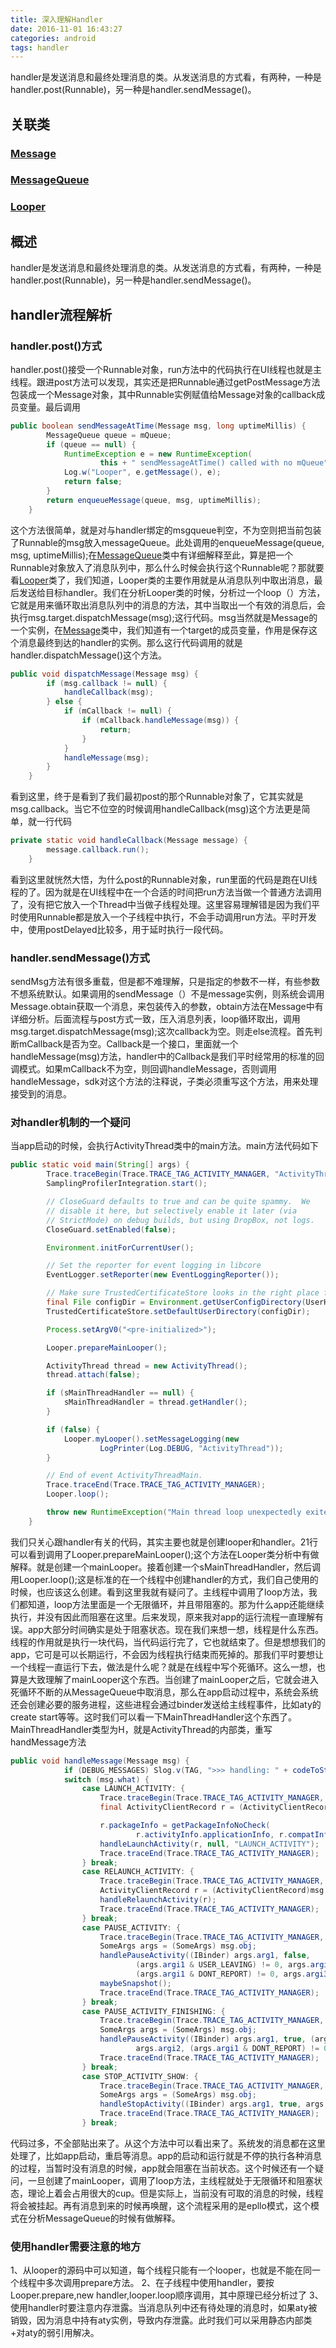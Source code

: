 ```yaml
---
title: 深入理解Handler
date: 2016-11-01 16:43:27
categories: android
tags: handler
---
```

handler是发送消息和最终处理消息的类。从发送消息的方式看，有两种，一种是handler.post(Runnable)，另一种是handler.sendMessage()。
<!-- more -->
## 关联类
### <font color="#47C4EA">[Message](https://geekzw.github.io/2016/11/01/Message/index.html)</font>
### <font color="#47C4EA">[MessageQueue](https://geekzw.github.io/2016/11/01/MessageQueue/index.html)</font>
### <font color="#47C4EA">[Looper](https://geekzw.github.io/2016/11/01/Looper/index.html)</font>

## 概述
handler是发送消息和最终处理消息的类。从发送消息的方式看，有两种，一种是handler.post(Runnable)，另一种是handler.sendMessage()。

## handler流程解析
### handler.post()方式
handler.post()接受一个Runnable对象，run方法中的代码执行在UI线程也就是主线程。跟进post方法可以发现，其实还是把Runnable通过getPostMessage方法包装成一个Message对象，其中Runnable实例赋值给Message对象的callback成员变量。最后调用
```java
public boolean sendMessageAtTime(Message msg, long uptimeMillis) {
        MessageQueue queue = mQueue;
        if (queue == null) {
            RuntimeException e = new RuntimeException(
                    this + " sendMessageAtTime() called with no mQueue");
            Log.w("Looper", e.getMessage(), e);
            return false;
        }
        return enqueueMessage(queue, msg, uptimeMillis);
    }
```
这个方法很简单，就是对与handler绑定的msgqueue判空，不为空则把当前包装了Runnable的msg放入messageQueue。此处调用的enqueueMessage(queue, msg, uptimeMillis);在<font color="#47C4EA">[MessageQueue](https://geekzw.github.io/2016/11/01/MessageQueue/index.html)</font>类中有详细解释至此，算是把一个Runnable对象放入了消息队列中，那么什么时候会执行这个Runnable呢？那就要看<font color="#47C4EA">[Looper](https://geekzw.github.io/2016/11/01/Looper/index.html)</font>类了，我们知道，Looper类的主要作用就是从消息队列中取出消息，最后发送给目标handler。我们在分析Looper类的时候，分析过一个loop（）方法，它就是用来循环取出消息队列中的消息的方法，其中当取出一个有效的消息后，会执行msg.target.dispatchMessage(msg);这行代码。msg当然就是Message的一个实例，在<font color="#47C4EA">[Message](https://geekzw.github.io/2016/11/01/Message/index.html)</font>类中，我们知道有一个target的成员变量，作用是保存这个消息最终到达的handler的实例。那么这行代码调用的就是handler.dispatchMessage()这个方法。
```java
public void dispatchMessage(Message msg) {
        if (msg.callback != null) {
            handleCallback(msg);
        } else {
            if (mCallback != null) {
                if (mCallback.handleMessage(msg)) {
                    return;
                }
            }
            handleMessage(msg);
        }
    }
```
看到这里，终于是看到了我们最初post的那个Runnable对象了，它其实就是msg.callback。当它不位空的时候调用handleCallback(msg)这个方法更是简单，就一行代码
```java
private static void handleCallback(Message message) {
        message.callback.run();
    }
```
看到这里就恍然大悟，为什么post的Runnable对象，run里面的代码是跑在UI线程的了。因为就是在UI线程中在一个合适的时间把run方法当做一个普通方法调用了，没有把它放入一个Thread中当做子线程处理。这里容易理解错是因为我们平时使用Runnable都是放入一个子线程中执行，不会手动调用run方法。平时开发中，使用postDelayed比较多，用于延时执行一段代码。
### handler.sendMessage()方式
sendMsg方法有很多重载，但是都不难理解，只是指定的参数不一样，有些参数不想系统默认。如果调用的sendMessage（）不是message实例，则系统会调用Message.obtain获取一个消息，来包装传入的参数，obtain方法在Message中有详细分析。后面流程与post方式一致，压入消息列表，loop循环取出，调用msg.target.dispatchMessage(msg);这次callback为空。则走else流程。首先判断mCallback是否为空。Callback是一个接口，里面就一个handleMessage(msg)方法，handler中的Callback是我们平时经常用的标准的回调模式。如果mCallback不为空，则回调handleMessage，否则调用handleMessage，sdk对这个方法的注释说，子类必须重写这个方法，用来处理接受到的消息。
### 对handler机制的一个疑问
当app启动的时候，会执行ActivityThread类中的main方法。main方法代码如下
```java
public static void main(String[] args) {
        Trace.traceBegin(Trace.TRACE_TAG_ACTIVITY_MANAGER, "ActivityThreadMain");
        SamplingProfilerIntegration.start();

        // CloseGuard defaults to true and can be quite spammy.  We
        // disable it here, but selectively enable it later (via
        // StrictMode) on debug builds, but using DropBox, not logs.
        CloseGuard.setEnabled(false);

        Environment.initForCurrentUser();

        // Set the reporter for event logging in libcore
        EventLogger.setReporter(new EventLoggingReporter());

        // Make sure TrustedCertificateStore looks in the right place for CA certificates
        final File configDir = Environment.getUserConfigDirectory(UserHandle.myUserId());
        TrustedCertificateStore.setDefaultUserDirectory(configDir);

        Process.setArgV0("<pre-initialized>");

        Looper.prepareMainLooper();

        ActivityThread thread = new ActivityThread();
        thread.attach(false);

        if (sMainThreadHandler == null) {
            sMainThreadHandler = thread.getHandler();
        }

        if (false) {
            Looper.myLooper().setMessageLogging(new
                    LogPrinter(Log.DEBUG, "ActivityThread"));
        }

        // End of event ActivityThreadMain.
        Trace.traceEnd(Trace.TRACE_TAG_ACTIVITY_MANAGER);
        Looper.loop();

        throw new RuntimeException("Main thread loop unexpectedly exited");
    }
```
我们只关心跟handler有关的代码，其实主要也就是创建looper和handler。21行可以看到调用了Looper.prepareMainLooper();这个方法在Looper类分析中有做解释。就是创建一个mainLooper。接着创建一个sMainThreadHandler，然后调用Looper.loop();这是标准的在一个线程中创建handler的方式，我们自己使用的时候，也应该这么创建。看到这里我就有疑问了。主线程中调用了loop方法，我们都知道，loop方法里面是一个无限循环，并且带阻塞的。那为什么app还能继续执行，并没有因此而阻塞在这里。后来发现，原来我对app的运行流程一直理解有误。app大部分时间确实是处于阻塞状态。现在我们来想一想，线程是什么东西。线程的作用就是执行一块代码，当代码运行完了，它也就结束了。但是想想我们的app，它可是可以长期运行，不会因为线程执行结束而死掉的。那我们平时要想让一个线程一直运行下去，做法是什么呢？就是在线程中写个死循环。这么一想，也算是大致理解了mainLooper这个东西。当创建了mainLooper之后，它就会进入死循环不断的从MessageQueue中取消息，那么在app启动过程中，系统会系统还会创建必要的服务进程，这些进程会通过binder发送给主线程事件，比如aty的create start等等。这时我们可以看一下MainThreadHandler这个东西了。MainThreadHandler类型为H，就是ActivityThread的内部类，重写handMessage方法
```java
public void handleMessage(Message msg) {
            if (DEBUG_MESSAGES) Slog.v(TAG, ">>> handling: " + codeToString(msg.what));
            switch (msg.what) {
                case LAUNCH_ACTIVITY: {
                    Trace.traceBegin(Trace.TRACE_TAG_ACTIVITY_MANAGER, "activityStart");
                    final ActivityClientRecord r = (ActivityClientRecord) msg.obj;

                    r.packageInfo = getPackageInfoNoCheck(
                            r.activityInfo.applicationInfo, r.compatInfo);
                    handleLaunchActivity(r, null, "LAUNCH_ACTIVITY");
                    Trace.traceEnd(Trace.TRACE_TAG_ACTIVITY_MANAGER);
                } break;
                case RELAUNCH_ACTIVITY: {
                    Trace.traceBegin(Trace.TRACE_TAG_ACTIVITY_MANAGER, "activityRestart");
                    ActivityClientRecord r = (ActivityClientRecord)msg.obj;
                    handleRelaunchActivity(r);
                    Trace.traceEnd(Trace.TRACE_TAG_ACTIVITY_MANAGER);
                } break;
                case PAUSE_ACTIVITY: {
                    Trace.traceBegin(Trace.TRACE_TAG_ACTIVITY_MANAGER, "activityPause");
                    SomeArgs args = (SomeArgs) msg.obj;
                    handlePauseActivity((IBinder) args.arg1, false,
                            (args.argi1 & USER_LEAVING) != 0, args.argi2,
                            (args.argi1 & DONT_REPORT) != 0, args.argi3);
                    maybeSnapshot();
                    Trace.traceEnd(Trace.TRACE_TAG_ACTIVITY_MANAGER);
                } break;
                case PAUSE_ACTIVITY_FINISHING: {
                    Trace.traceBegin(Trace.TRACE_TAG_ACTIVITY_MANAGER, "activityPause");
                    SomeArgs args = (SomeArgs) msg.obj;
                    handlePauseActivity((IBinder) args.arg1, true, (args.argi1 & USER_LEAVING) != 0,
                            args.argi2, (args.argi1 & DONT_REPORT) != 0, args.argi3);
                    Trace.traceEnd(Trace.TRACE_TAG_ACTIVITY_MANAGER);
                } break;
                case STOP_ACTIVITY_SHOW: {
                    Trace.traceBegin(Trace.TRACE_TAG_ACTIVITY_MANAGER, "activityStop");
                    SomeArgs args = (SomeArgs) msg.obj;
                    handleStopActivity((IBinder) args.arg1, true, args.argi2, args.argi3);
                    Trace.traceEnd(Trace.TRACE_TAG_ACTIVITY_MANAGER);
                } break;
```
代码过多，不全部贴出来了。从这个方法中可以看出来了。系统发的消息都在这里处理了，比如app启动，重启等消息。app的启动和运行就是不停的执行各种消息的过程，当暂时没有消息的时候，app就会阻塞在当前状态。这个时候还有一个疑问，一旦创建了mainLooper，调用了loop方法，主线程就处于无限循环和阻塞状态，理论上着会占用很大的cup。但是实际上，当前没有可取的消息的时候，线程将会被挂起。再有消息到来的时候再唤醒，这个流程采用的是epllo模式，这个模式在分析MessageQueue的时候有做解释。
### 使用handler需要注意的地方
1、从looper的源码中可以知道，每个线程只能有一个looper，也就是不能在同一个线程中多次调用prepare方法。
2、在子线程中使用handler，要按Looper.prepare,new handler,looper.loop顺序调用，其中原理已经分析过了
3、使用handler时要注意内存泄露。当消息队列中还有待处理的消息时，如果aty被销毁，因为消息中持有aty实例，导致内存泄露。此时我们可以采用静态内部类+对aty的弱引用解决。

